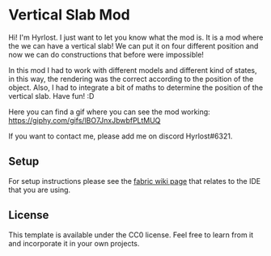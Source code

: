 # Vertical Slab Mod

Hi! I'm Hyrlost. I just want to let you know what the mod is. It is a mod where the we can have a vertical slab! We can put it on four different position and now we can do constructions that before were impossible!

In this mod I had to work with different models and different kind of states, in this way, the rendering was the correct according to the position of the object. Also, I had to integrate a bit of maths to determine the position of the vertical slab. Have fun! :D

Here you can find a gif where you can see the mod working: https://giphy.com/gifs/lBO7JnxJbwbfPLtMUQ

If you want to contact me, please add me on discord Hyrlost#6321.

## Setup

For setup instructions please see the [fabric wiki page](https://fabricmc.net/wiki/tutorial:setup) that relates to the IDE that you are using.

## License

This template is available under the CC0 license. Feel free to learn from it and incorporate it in your own projects.
